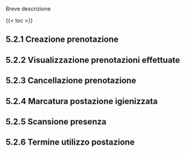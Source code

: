 Breve descrizione

{{< toc >}}

## 5.2.1 Creazione prenotazione

## 5.2.2 Visualizzazione prenotazioni effettuate

## 5.2.3 Cancellazione prenotazione

## 5.2.4 Marcatura postazione igienizzata

## 5.2.5 Scansione presenza

## 5.2.6 Termine utilizzo postazione